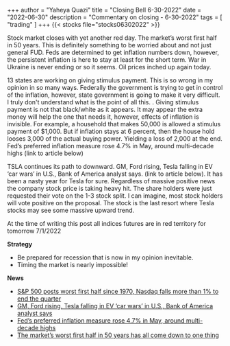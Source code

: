 +++
author = "Yaheya Quazi"
title = "Closing Bell 6-30-2022"
date = "2022-06-30"
description = "Commentary on closing - 6-30-2022"
tags = [
"trading"
]
+++
{{< stocks file="stocks06302022" >}}

Stock market closes with yet another red day. The market’s worst first half in 50 years. This is definitely something to be worried about and not just general FUD. Feds are determined to get inflation numbers down, however, the persistent inflation is here to stay at least for the short term. War in Ukraine is never ending or so it seems. Oil prices inched up again today.

13 states are working on giving stimulus payment. This is so wrong in my opinion in so many ways. Federally the government is trying to get in control of the inflation, however, state government is going to make it very difficult. I truly don't understand what is the point of all this. . Giving stimulus payment is not that black/white as it appears. It may appear the extra money will help the one that needs it, however, effects of inflation is invisible. For example, a household that makes 50,000 is allowed a stimulus payment of $1,000. But if inflation stays at 6 percent, then the house hold looses 3,000 of the actual buying power. Yielding a loss of 2,000 at the end. Fed’s preferred inflation measure rose 4.7% in May, around multi-decade highs (link to article below)

TSLA continues its path to downward. GM, Ford rising, Tesla falling in EV ‘car wars’ in U.S., Bank of America analyst says. (link to article below). It has been a nasty year for Tesla for sure. Regardless of massive positive news the company stock price is taking heavy hit. The share holders were just requested their vote on the 1-3 stock split. I can imagine, most stock holders will vote positive on the proposal. The stock is the last resort where Tesla stocks may see some massive upward trend.

At the time of writing this post all indices futures are in red territory for tomorrow 7/1/2022


**Strategy**

* Be prepared for recession that is now in my opinion inevitable.
* Timing the market is nearly impossible!


**News** 

* [S&P 500 posts worst first half since 1970, Nasdaq falls more than 1% to end the quarter](https://www.cnbc.com/2022/06/29/stock-market-futures-open-to-close-news.html)
* [GM, Ford rising, Tesla falling in EV ‘car wars’ in U.S., Bank of America analyst says](https://www.cnbc.com/2022/06/30/gm-ford-rising-tesla-falling-in-ev-car-wars-in-us-bank-of-america-analyst-says.html)
* [Fed’s preferred inflation measure rose 4.7% in May, around multi-decade highs](https://www.cnbc.com/2022/06/30/feds-preferred-inflation-measure-rose-4point7percent-in-may-near-40-year-high.html)
* [The market’s worst first half in 50 years has all come down to one thing](https://www.cnbc.com/2022/06/30/the-markets-worst-first-half-in-50-years-has-all-come-down-to-one-thing.html)